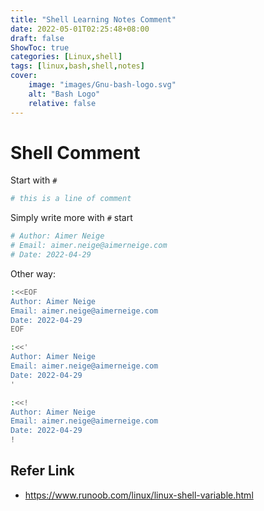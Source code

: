 ```yaml
---
title: "Shell Learning Notes Comment"
date: 2022-05-01T02:25:48+08:00
draft: false
ShowToc: true
categories: [Linux,shell]
tags: [linux,bash,shell,notes]
cover:
    image: "images/Gnu-bash-logo.svg"
    alt: "Bash Logo"
    relative: false
---
```

# Shell Comment

Start with `#`

```bash
# this is a line of comment
```

Simply write more with `#` start

```bash
# Author: Aimer Neige
# Email: aimer.neige@aimerneige.com
# Date: 2022-04-29
```

Other way:

```bash
:<<EOF
Author: Aimer Neige
Email: aimer.neige@aimerneige.com
Date: 2022-04-29
EOF
```

```bash
:<<'
Author: Aimer Neige
Email: aimer.neige@aimerneige.com
Date: 2022-04-29
'
```

```bash
:<<!
Author: Aimer Neige
Email: aimer.neige@aimerneige.com
Date: 2022-04-29
!
```

## Refer Link

- <https://www.runoob.com/linux/linux-shell-variable.html>
